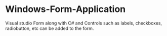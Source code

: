 # Windows-Form-Application
Visual studio Form along with C# and Controls such as labels, checkboxes, radiobutton, etc can be added to the form.
